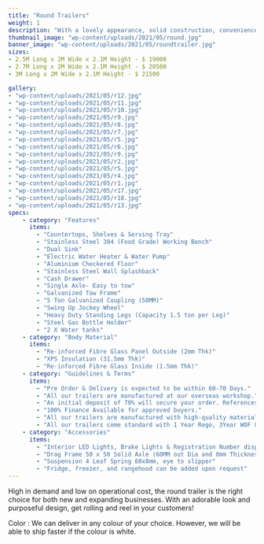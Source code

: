 ```yaml
---
title: "Round Trailers"
weight: 1
description: "With a lovely appearance, solid construction, convenience and cost-effectiveness, the Round Trailers are unique and custom-built to meet the needs of the client."
thumbnail_image: "wp-content/uploads/2021/05/round.jpg"
banner_image: "wp-content/uploads/2021/05/roundtrailer.jpg"
sizes:
- 2.5M Long x 2M Wide x 2.1M Height - $ 19000
- 2.7M Long x 2M Wide x 2.1M Height - $ 20500
- 3M Long x 2M Wide x 2.1M Height - $ 21500

gallery:
- "wp-content/uploads/2021/05/r12.jpg"
- "wp-content/uploads/2021/05/r11.jpg"
- "wp-content/uploads/2021/05/r10.jpg"
- "wp-content/uploads/2021/05/r9.jpg"
- "wp-content/uploads/2021/05/r8.jpg"
- "wp-content/uploads/2021/05/r7.jpg"
- "wp-content/uploads/2021/05/r5.jpg"
- "wp-content/uploads/2021/05/r6.jpg"
- "wp-content/uploads/2021/05/r9.jpg"
- "wp-content/uploads/2021/05/r2.jpg"
- "wp-content/uploads/2021/05/r5.jpg"
- "wp-content/uploads/2021/05/r4.jpg"
- "wp-content/uploads/2021/05/r1.jpg"
- "wp-content/uploads/2021/05/r17.jpg"
- "wp-content/uploads/2021/05/r18.jpg"
- "wp-content/uploads/2021/05/r13.jpg"
specs:
    - category: "Features"
      items:
        - "Countertops, Shelves & Serving Tray"
        - "Stainless Steel 304 (Food Grade) Working Bench"
        - "Dual Sink"
        - "Electric Water Heater & Water Pump"
        - "Aluminium Checkered Floor"
        - "Stainless Steel Wall Splashback"
        - "Cash Drawer"
        - "Single Axle- Easy to tow"
        - "Galvanized Tow Frame"
        - "5 Ton Galvanized Coupling (50MM)"
        - "Swing Up Jockey Wheel"
        - "Heavy Duty Standing Legs (Capacity 1.5 ton per Leg)"
        - "Steel Gas Bottle Holder"
        - "2 X Water tanks"
    - category: "Body Material"
      items:
        - "Re-inforced Fibre Glass Panel Outside (2mm Thk)"
        - "XPS Insulation (31.5mm Thk)"
        - "Re-inforced Fibre Glass Inside (1.5mm Thk)"
    - category: "Guidelines & Terms"
      items:
        - "Pre Order & Delivery is expected to be within 60-70 Days."
        - "All our trailers are manufactured at our overseas workshop."
        - "An initial deposit of 70% will secure your order. References are available upon requests."
        - "100% Finance Available for approved buyers."
        - "All our trailers are manufactured with high-quality materials and undergo stringent quality checks"
        - "All our trailers come standard with 1 Year Rego, 3Year WOF & 4 Year EWOF"
    - category: "Accessories"
      items:
        - "Interior LED Lights, Brake Lights & Registration Number display light"
        - "Drag Frame 50 x 50 Solid Axle (60MM out Dia and 8mm Thickness) with Override Brakes."
        - "Suspension 4 Leaf Spring 60x8mm, eye to slipper"
        - "Fridge, freezer, and rangehood can be added upon request"
---
```


High in demand and low on operational cost, the round trailer is the right choice for both new and expanding businesses. With an adorable look and purposeful design, get rolling and reel in your customers!

Color : We can deliver in any colour of your choice. However, we will be able to ship faster if the colour is white.